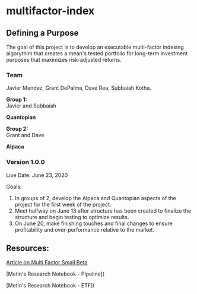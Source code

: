 # multifactor-index

## Defining a Purpose
The goal of this project is to develop an executable multi-factor indexing algorythim that creates a mean's tested portfolio for long-term investment purposes that maximizes risk-adjusted returns.

### Team

Javier Mendez, Grant DePalma, Dave Rea, Subbaiah Kotha.

**Group 1:**  
Javier and Subbaiah  

**Quantopian**

**Group 2:**  
Grant and Dave  

**Alpaca**

### Version 1.0.0

Live Date: June 23, 2020

Goals:
1. In groups of 2, develop the Alpaca and Quantopian aspects of the project for the first week of the project. 
2. Meet halfway on June 13 after structure has been created to finalize the structure and begin testing to optimize results. 
3. On June 20, make finishing touches and final changes to ensure profitability and over-performance relative to the market. 


## Resources: 
[Article on Multi Factor Small Beta](https://www.quantopian.com/posts/multi-factor-smart-beta-strategy-you-can-actually-use-with-confidence)

[Metin's Research Notebook - Pipeline](

[Metin's Research Notebook - ETF](
